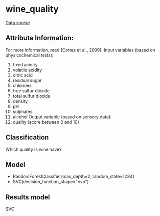 # wine_quality

[Data sourse](https://www.kaggle.com/datasets/rajyellow46/wine-quality/)

## Attribute Information:

For more information, read [Cortez et al., 2009]. 
Input variables (based on physicochemical tests): 
1. fixed acidity 
2. volatile acidity 
3. citric acid 
4. residual sugar 
5. chlorides 
6. free sulfur dioxide 
7. total sulfur dioxide 
8. density 
9. pH 
10. sulphates 
11. alcohol 
Output variable (based on sensory data): 
12. quality (score between 0 and 10)


## Classification
Which quality is wine have?

## Model
 - RandomForestClassifier(max_depth=2, random_state=1234)
 - SVC(decision_function_shape="ovo")

## Results model
SVC
 

 
